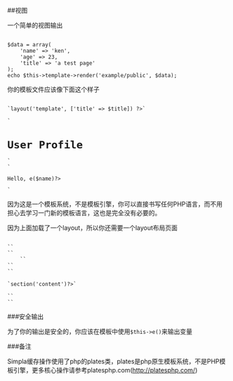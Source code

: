 ##视图

一个简单的视图输出

<pre><code>
$data = array(
    'name' => 'ken',
    'age' => 23,
    'title' => 'a test page'
);
echo $this->template->render('example/public', $data);
</code></pre>

你的模板文件应该像下面这个样子

<pre><code>
`<?php $this->layout('template', ['title' => $title]) ?>`

`<h1>User Profile</h1>`
`<p>Hello, <?php echo $this->e($name)?></p>`
</code></pre>

因为这是一个模板系统，不是模板引擎，你可以直接书写任何PHP语言，而不用担心去学习一门新的模板语言，这也是完全没有必要的。

因为上面加载了一个layout，所以你还需要一个layout布局页面

<pre><code>
`<html>`
`<head>`
    `<title><?php echo $this->e($title)?></title>`
`</head>`
`<body>`

`<?php echo $this->section('content')?>`

`</body>`
`</html>`
</code></pre>

###安全输出

为了你的输出是安全的，你应该在模板中使用`$this->e()`来输出变量

###备注

Simpla缓存操作使用了php的plates类，plates是php原生模板系统，不是PHP模板引擎，更多核心操作请参考platesphp.com(http://platesphp.com/)